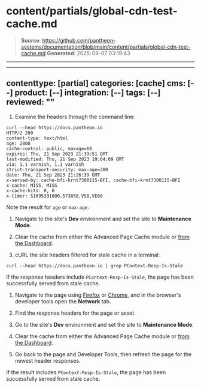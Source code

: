 # content/partials/global-cdn-test-cache.md

> **Source**: https://github.com/pantheon-systems/documentation/blob/main/content/partials/global-cdn-test-cache.md
> **Generated**: 2025-09-07 03:19:43

---

---
contenttype: [partial]
categories: [cache]
cms: [--]
product: [--]
integration: [--]
tags: [--]
reviewed: ""
---

<TabList>

<Tab title="Via Command Line" id="cli" active={true}>

1. Examine the headers through the command line:

  ```bash{outputLines: 2-20}
  curl --head https://docs.pantheon.io
  HTTP/2 200
  content-type: text/html
  age: 2808
  cache-control: public, maxage=60
  expires: Thu, 21 Sep 2023 21:39:51 GMT
  last-modified: Thu, 21 Sep 2023 19:04:09 GMT
  via: 1.1 varnish, 1.1 varnish
  strict-transport-security: max-age=300
  date: Thu, 21 Sep 2023 21:26:39 GMT
  x-served-by: cache-bfi-krnt7300115-BFI, cache-bfi-krnt7300115-BFI
  x-cache: MISS, MISS
  x-cache-hits: 0, 0
  x-timer: S1695331600.573858,VS0,VE60
  ```

  Note the result for `age` or `max-age`.

1. Navigate to the site's **Dev** environment and set the site to **Maintenance Mode**.

1. Clear the cache from either the Advanced Page Cache module or [from the Dashboard](/clear-caches#pantheon-dashboard).

1. cURL the site headers filtered for stale cache in a terminal:

  ```bash{promptUser: user}
  curl --head https://docs.pantheon.io | grep PContext-Resp-Is-Stale
  ```

  If the response headers include `PContext-Resp-Is-Stale`, the page has been successfully served from stale cache.

</Tab>

<Tab title="Via Web Browser" id="web-browser">

1. Navigate to the page using [Firefox](https://developer.mozilla.org/en-US/docs/Tools) or [Chrome](https://developer.chrome.com/docs/devtools/), and in the browser's developer tools open the **Network** tab.

1. Find the response headers for the page or asset.

1. Go to the site's **Dev** environment and set the site to **Maintenance Mode**.

1. Clear the cache from either the Advanced Page Cache module or [from the Dashboard](/clear-caches#pantheon-dashboard).

1. Go back to the page and Developer Tools, then refresh the page for the newest header responses.

  If the result includes `PContext-Resp-Is-Stale`, the page has been successfully served from stale cache.

</Tab>

</TabList>
